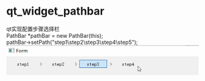 # qt_widget_pathbar

qt实现配置步骤选择栏<br>
    PathBar *pathBar = new PathBar(this);<br>
    pathBar->setPath("step1\\step2\\step3\\step4\\step5");<br>
![image](https://github.com/xssbyte/qt_widget_pathbar/blob/main/gif/qt_widget_pathbar.gif)
